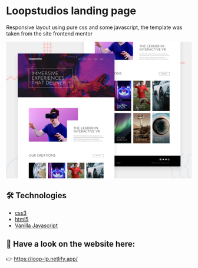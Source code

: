 # Loopstudios landing page

Responsive layout using pure css and some javascript, the template was taken from the site frontend mentor

![Design preview for the Loopstudios landing page coding challenge](./design/desktop-preview.jpg)

## 🛠 Technologies

* [css3](https://developer.mozilla.org/en-US/docs/Web/CSS)
* [html5](https://developer.mozilla.org/en-US/docs/Learn/Getting_started_with_the_web/HTML_basics#so_what_is_html)
* [Vanilla Javascript](https://developer.mozilla.org/en-US/docs/Web/JavaScript)

## 👀 Have a look on the website here:

 👉 https://loop-lp.netlify.app/
